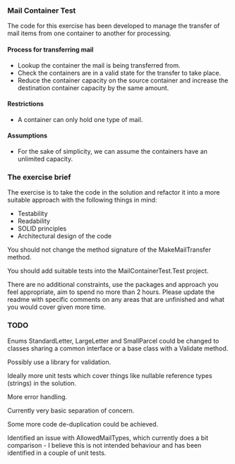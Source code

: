 ### Mail Container Test 

The code for this exercise has been developed to manage the transfer of mail items from one container to another for processing.

#### Process for transferring mail

- Lookup the container the mail is being transferred from.
- Check the containers are in a valid state for the transfer to take place.
- Reduce the container capacity on the source container and increase the destination container capacity by the same amount.

#### Restrictions

- A container can only hold one type of mail.


#### Assumptions

- For the sake of simplicity, we can assume the containers have an unlimited capacity.

### The exercise brief

The exercise is to take the code in the solution and refactor it into a more suitable approach with the following things in mind:

- Testability
- Readability
- SOLID principles
- Architectural design of the code

You should not change the method signature of the MakeMailTransfer method.

You should add suitable tests into the MailContainerTest.Test project.

There are no additional constraints, use the packages and approach you feel appropriate, aim to spend no more than 2 hours. Please update the readme with specific comments on any areas that are unfinished and what you would cover given more time.


### TODO

Enums StandardLetter, LargeLetter and SmallParcel could be changed to classes sharing a common interface or a base class with a Validate method. 

Possibly use a library for validation.

Ideally more unit tests which cover things like nullable reference types (strings) in the solution.

More error handling.

Currently very basic separation of concern. 

Some more code de-duplication could be achieved. 

Identified an issue with AllowedMailTypes, which currently does a bit comparison - I believe this is not intended behaviour and has been identified in a couple of unit tests.


